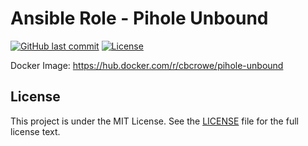 # Ansible Role - Pihole Unbound

[![GitHub last commit](https://img.shields.io/github/last-commit/ursinn-ansible/role-pihole-unbound?logo=github&style=for-the-badge)](https://github.com/ursinn-ansible/role-pihole-unbound/commits)
[![License](https://img.shields.io/github/license/ursinn-ansible/role-pihole-unbound?style=for-the-badge)](https://github.com/ursinn-ansible/role-pihole-unbound/blob/main/LICENSE)

Docker Image: https://hub.docker.com/r/cbcrowe/pihole-unbound

## License

This project is under the MIT License. See the [LICENSE](https://github.com/ursinn-ansible/role-pihole-unbound/blob/main/LICENSE) file for the full license text.
